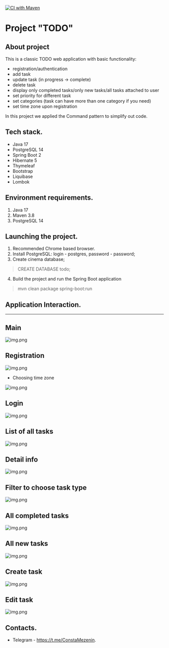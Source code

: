 [![CI with Maven](https://github.com/Constantine-M/job4j_todo/actions/workflows/gitActions.yml/badge.svg)](https://github.com/Constantine-M/job4j_todo/actions/workflows/gitActions.yml)

# Project "TODO"

About project
-------------
This is a classic TODO web application with basic functionality:

- registration/authentication
- add task
- update task (in progress -> complete)
- delete task
- display only completed tasks/only new tasks/all tasks attached to user
- set priority for different task
- set categories (task can have more than one category if you need)
- set time zone upon registration

In this project we applied the Command pattern to simplify out code.

Tech stack.
--------------
- Java 17
- PostgreSQL 14
- Spring Boot 2
- Hibernate 5
- Thymeleaf
- Bootstrap
- Liquibase
- Lombok

Environment requirements.
------------------------
1. Java 17
2. Maven 3.8
3. PostgreSQL 14

Launching the project.
---------------------
1. Recommended Chrome based browser.
2. Install PostgreSQL: login - postgres, password - password;
3. Create cinema database;
> CREATE DATABASE todo;
4. Build the project and run the Spring Boot application
> mvn clean package spring-boot:run

Application Interaction.
------------------------
------------------------
Main
----
![img.png](files/Main.png)

Registration
--------
![img.png](files/register2.png)

- Choosing time zone

![img.png](files/register1.png)

Login
--------
![img.png](files/login.png)

List of all tasks
--------
![img.png](files/allTask.png)

Detail info
-------
![img.png](files/detail.png)

Filter to choose task type
-------
![img.png](files/filterTask.png)

All completed tasks
------------
![img.png](files/completed.png)

All new tasks
-----------
![img.png](files/allNewTasks.png)

Create task
----------
![img.png](files/create.png)

Edit task
----------
![img.png](files/edit.png)

Contacts.
--------
- Telegram - https://t.me/ConstaMezenin.